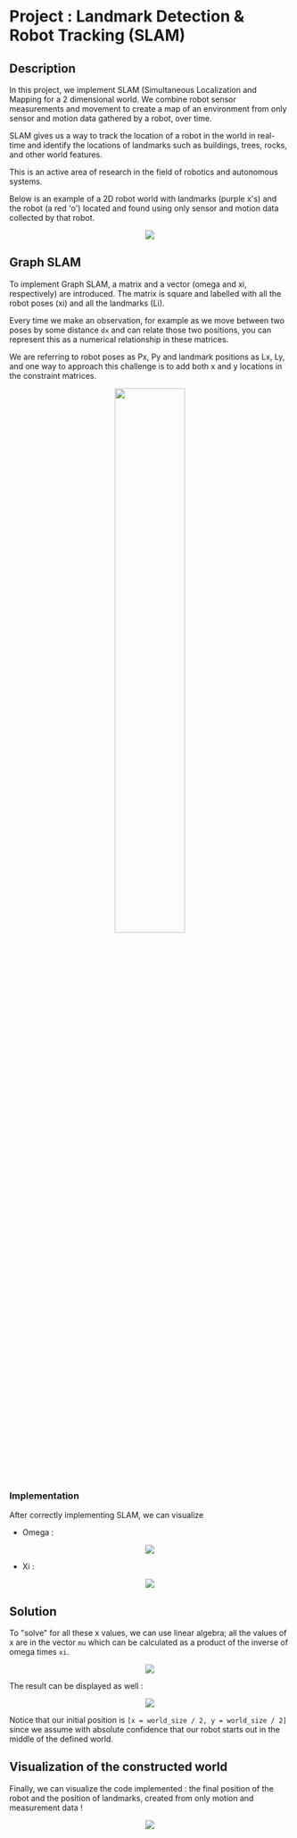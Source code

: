 # Project : Landmark Detection & Robot Tracking (SLAM)

## Description

In this project, we implement SLAM (Simultaneous Localization and Mapping for a 2 dimensional world.
We combine robot sensor measurements and movement to create a map of an environment from only sensor and motion
data gathered by a robot, over time. 

SLAM gives us a way to track the location of a robot in the world in real-time and identify the locations of landmarks such as buildings, trees, rocks, and other world features.

This is an active area of research in the field of robotics and autonomous systems.

Below is an example of a 2D robot world with landmarks (purple x's) and the robot (a red 'o') located and found using only sensor and motion data collected by that robot.

<p align="center">
  <img src="https://github.com/adamalavi/Computer_Vision/blob/master/P3%20-%20Visualising%20SLAM/images/description.png">
</p>

## Graph SLAM

To implement Graph SLAM, a matrix and a vector (omega and xi, respectively) are introduced. 
The matrix is square and labelled with all the robot poses (xi) and all the landmarks (Li).

Every time we make an observation, for example as we move between two poses by some distance
`dx` and can relate those two positions, you can represent this as a numerical relationship in these
matrices.

We are referring to robot poses as Px, Py and landmark positions as Lx, Ly, and one way to approach this challenge is to add both x and y locations in the constraint matrices.

<p align="center">
  <img src="https://github.com/adamalavi/Computer_Vision/blob/master/P3%20-%20Visualising%20SLAM/images/constraints2D.png" width=50% height=50%>
</p>

### Implementation

After correctly implementing SLAM, we can visualize 

- Omega : 
<p align="center">
  <img src="https://github.com/adamalavi/Computer_Vision/blob/master/P3%20-%20Visualising%20SLAM/images/implement_omega.png">
</p>

- Xi : 

<p align="center">
  <img src="https://github.com/adamalavi/Computer_Vision/blob/master/P3%20-%20Visualising%20SLAM/images/implement_xi.png">
</p>

## Solution 
To "solve" for all these x values, we can use linear algebra; all the values of x are in the vector `mu` which can be calculated as a product of the inverse of omega times `xi`.

<p align="center">
  <img src="https://github.com/adamalavi/Computer_Vision/blob/master/P3%20-%20Visualising%20SLAM/images/solution_clean.png">
</p>

The result can be displayed as well : 

<p align="center">
  <img src="https://github.com/adamalavi/Computer_Vision/blob/master/P3%20-%20Visualising%20SLAM/images/implement_mu.png">
</p>

Notice that our initial position is `[x = world_size / 2, y = world_size / 2]` since we assume
with absolute confidence that our robot starts out in the middle of the defined world.

## Visualization of the constructed world

Finally, we can visualize the code implemented : the final position of the robot
and the position of landmarks, created from only motion and measurement data ! 

<p align="center">
  <img src="https://github.com/adamalavi/Computer_Vision/blob/master/P3%20-%20Visualising%20SLAM/images/constructed_world.png">
</p>

